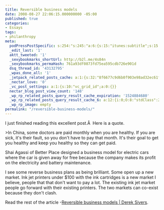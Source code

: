 ```yaml
---
title: Reversible business models
date: 2008-08-27 22:06:15.000000000 -05:00
published: true
categories:
- Essays
tags:
- philanthropy
meta:
  podPressPostSpecific: s:254:"s:245:"a:6:{s:15:"itunes:subtitle";s:15:"##PostExcerpt##";s:14:"itunes:summary";s:15:"##PostExcerpt##";s:15:"itunes:keywords";s:17:"##WordPressCats##";s:13:"itunes:author";s:10:"##Global##";s:15:"itunes:explicit";s:2:"No";s:12:"itunes:block";s:2:"No";}";";
  _edit_last: '1'
  aktt_tweeted: '1'
  _sexybookmarks_shortUrl: http://b2l.me/4s84n
  _sexybookmarks_permaHash: 761a93df0873fd75ea595cdb726e901d
  dsq_thread_id: '43132795'
  _wpas_done_all: '1'
  _jetpack_related_posts_cache: a:1:{s:32:"8f6677c9d6b0f903e98ad32ec61f8deb";a:2:{s:7:"expires";i:1502878799;s:7:"payload";a:3:{i:0;a:1:{s:2:"id";i:303;}i:1;a:1:{s:2:"id";i:300;}i:2;a:1:{s:2:"id";i:673;}}}}
  _nectar_love: '0'
  _vc_post_settings: a:1:{s:10:"vc_grid_id";a:0:{}}
  nectar_blog_post_view_count: '148'
  _wp_rp_related_posts_query_result_cache_expiration: '1524884680'
  _wp_rp_related_posts_query_result_cache_6: a:12:{i:0;O:8:"stdClass":2:{s:7:"post_id";s:4:"1099";s:5:"score";s:17:"66.77377140766376";}i:1;O:8:"stdClass":2:{s:7:"post_id";s:4:"1213";s:5:"score";s:18:"55.547701028717206";}i:2;O:8:"stdClass":2:{s:7:"post_id";s:4:"3535";s:5:"score";s:17:"50.00252358381806";}i:3;O:8:"stdClass":2:{s:7:"post_id";s:4:"1145";s:5:"score";s:17:"50.00252358381806";}i:4;O:8:"stdClass":2:{s:7:"post_id";s:3:"991";s:5:"score";s:18:"47.819236345561585";}i:5;O:8:"stdClass":2:{s:7:"post_id";s:3:"601";s:5:"score";s:17:"24.63496736118939";}i:6;O:8:"stdClass":2:{s:7:"post_id";s:3:"407";s:5:"score";s:18:"18.782362492151275";}i:7;O:8:"stdClass":2:{s:7:"post_id";s:3:"840";s:5:"score";s:18:"15.534145655996412";}i:8;O:8:"stdClass":2:{s:7:"post_id";s:4:"8360";s:5:"score";s:18:"15.077594310042716";}i:9;O:8:"stdClass":2:{s:7:"post_id";s:2:"27";s:5:"score";s:18:"15.077594310042716";}i:10;O:8:"stdClass":2:{s:7:"post_id";s:3:"123";s:5:"score";s:18:"14.547664218138388";}i:11;O:8:"stdClass":2:{s:7:"post_id";s:4:"1000";s:5:"score";s:18:"13.687626853140392";}}
  _wp_rp_image: empty
permalink: "/reversible-business-models/"
---
```

<p>I just finished reading this excellent post.Â  Here is a quote.</p>
>In China, some doctors are paid monthly when you are healthy. If you are sick, it's their fault, so you don't have to pay that month. It's their goal to get you healthy and keep you healthy so they can get paid.</p>
<p>Shai Agassi of Better Place designed a business model for electric cars where the car is given away for free because the company makes its profit on the electricity and battery maintenance.</p></blockquote>
<p>I see some reverse business plans as being brilliant. Some open up a new market. Ink jet printers under $100 with the ink cartridges is a new market I believe, people that that don't want to pay a lot. The existing ink jet market people go forward with their existing printers. The two markets can co-exist because they don't clash.</p>
<p>Read the rest of the article -<a href="http://sivers.org/reversible" rel="nofollow">Reversible business models | Derek Sivers</a>.</p>
